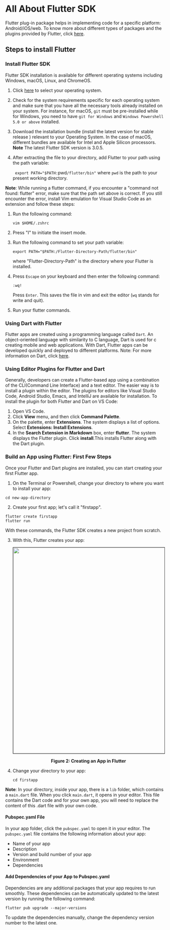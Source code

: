 # All About Flutter SDK

Flutter plug-in package helps in implementing code for a specific platform: Android/iOS/web. To know more about different types of packages and the plugins provided by Flutter, click [here](https://docs.flutter.dev/development/packages-and-plugins/developing-packages).

## Steps to install Flutter 

### Install Flutter SDK

 Flutter SDK installation is available for different operating systems including Windows, macOS, Linux, and ChromeOS. 

 1. Click [here](https://docs.flutter.dev/get-started/install) to select your operating system. 
 2. Check for the system requirements specific for each operating system and make sure that you have all the necessary tools already installed on your system. For instance, for macOS, `git` must be pre-installed while for Windows, you need to have `git for Windows` and `Windows Powershell 5.0 or above` installed. 
 3. Download the installation bundle (install the latest version for stable release ) relevant to your Operating System. In the case of macOS, different bundles are available for Intel and Apple Silicon processors. 
 **Note** The latest Flutter SDK version is 3.0.5.
 4. After extracting the file to your directory, add Flutter to your path using the path variable:
  
    ` export PATH="$PATH:`pwd`/flutter/bin"`
    where `pwd` is the path to your present working directory.

**Note**:  While running a flutter command, if you encounter a "command not found: flutter" error, make sure that the path set above is correct. If you still encounter the error, install Vim emulation for Visual Studio Code as an extension and follow these steps: 

1. Run the following command:
    ```
    vim $HOME/.zshrc
    ```
2. Press "I" to initiate the insert mode.
3. Run the following command to set your path variable:
    ```
    export PATH="$PATH:/Flutter-Directory-Path/flutter/bin"
    ```
    
    where "Flutter-Directory-Path" is the directory where your Flutter is installed.

 4. Press `Escape` on your keyboard and then enter the following command:
    ```
    :wq!

    ```
    Press `Enter`. This saves the file in vim and exit the editor (`wq` stands for write and quit).

 5. Run your flutter commands. 


### Using Dart with Flutter

Flutter apps are created using a programming language called `Dart`. An object-oriented language with similarity to C language, Dart is used for c creating mobile and web applications. With Dart, Flutter apps can be developed quickly and deployed to different platforms.
Note: For more information on Dart, click [here](https://dart.dev).

### Using Editor Plugins for Flutter and Dart


Generally, developers can create a Flutter-based app using a combination of the CLI(Command Line Interface) and a text editor. The easier way is to install a plugin within the editor. The plugins for editors like Visual Studio Code, Android Studio, Emacs, and IntelliJ are available for installation. To install the plugin for both Flutter and Dart on VS Code:

1. Open VS Code.
2. Click **View** menu, and then click **Command Palette**.
3. On the palette, enter **Extensions**. The system displays a list of options. Select **Extensions: Install Extensions**. 
4. In the **Search Extension in Markdown** box, enter **flutter**. The system displays the Flutter plugin. 
Click **install**.This installs Flutter along with the Dart plugin. 

### Build an App using Flutter: First Few Steps
Once your Flutter and Dart plugins are installed, you can start creating your first Flutter app. 


1. On the Terminal or Powershell, change your directory to where you want to install your app:
```
cd new-app-directory
```
2. Create your first app; let's call it "firstapp". 
```
flutter create firstapp
flutter run
```
With these commands, the Flutter SDK creates a new project from scratch.

3. With this, Flutter creates your app:
    <p align ="center"><img src="imgs/create-first-flutter-app.png" border ="1" width ="650"/>
    </p>
    <div align= "center"> <b> Figure 2: Creating an App in Flutter </b>
    </div>

4. Change your directory to your app:

    ```
    cd firstapp
    ```

**Note**: In your directory, inside your app, there is a `lib` folder, which contains a `main.dart` file. When you click `main.dart`, it opens in your editor. This file contains the Dart code and for your own app, you will need to replace the content of this .dart file with your own code. 

#### Pubspec.yaml File

In your app folder, click the `pubspec.yaml` to open it in your editor. The `pubspec.yaml` file contains the following information about your app:

- Name of your app
- Description 
- Version and build number of your app
- Environment
- Dependencies

#### Add Dependencies of your App to Pubspec.yaml

Dependencies are any additional packages that your app requires to run smoothly. These dependencies can be automatically updated to the latest version by running the following command:

```
flutter pub upgrade --major-versions
```
To update the dependencies manually, change the dependency version number to the latest one.

